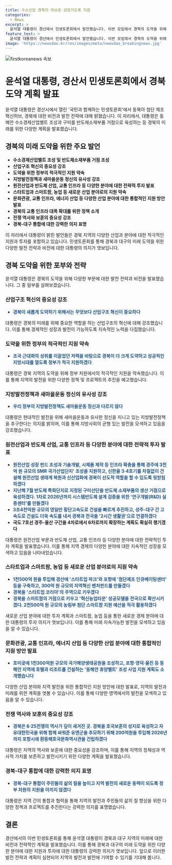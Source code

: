 ```yaml
---
title: 수소산업 경북의 허브로 성장가도록 지원
categories:
  - News
excerpt: >
  윤석열 대통령이 경산에서 민생토론회에서 발언했습니다. 이번 모임에서 경북의 도약을 위해 동해안 수소경제산업벨트 조성과 반도체소재부품 거점 등을 계획했습니다. 또한, 국가 차원에서의 지원을 약속하며 이번 논의는 지역 발전과 주민 삶의 질 향상을 위한 것이라고 강조했습니다. 이에 대한 구체적인 내용은 반도체산업, 교통 인프라, 스타트업 중심의 거점 조성, 스마트팜 지원, 관광산업 활성화, 그리고 지역 역사와 통합 발전 등을 포함합니다.
feature_text: >
  윤석열 대통령이 경산에서 민생토론회에서 발언했습니다. 이번 모임에서 경북의 도약을 위해 동해안 수소경제산업벨트 조성과 반도체소재부품 거점 등을 계획했습니다. 또한, 국가 차원에서의 지원을 약속하며 이번 논의는 지역 발전과 주민 삶의 질 향상을 위한 것이라고 강조했습니다. 이에 대한 구체적인 내용은 반도체산업, 교통 인프라, 스타트업 중심의 거점 조성, 스마트팜 지원, 관광산업 활성화, 그리고 지역 역사와 통합 발전 등을 포함합니다.
image: 'https://newsdao.kr/res/images/meta/newsdao_breakingnews.jpg'
---
```


<p><img src="https://newsdao.kr/res/images/meta/newsdao_breakingnews.jpg" alt="firstkoreanews 속보" /></p>

<h1>윤석열 대통령, 경산서 민생토론회에서 경북 도약 계획 발표</h1>

<p data-ke-size="size16">윤석열 대통령은 경산시에서 열린 '국민과 함께하는 민생토론회'에서 동북아 첨단 제조혁신허브, 경북에 대한 비전과 발전 전략에 대해 밝혔습니다. 이 자리에서, 대통령은 동해안 수소경제산업벨트 조성과 구미를 반도체소재부품 거점으로 육성하는 등 경북의 미래를 위한 다양한 계획을 발표했습니다.</p>

<h2 data-ke-size="size26">경북의 미래 도약을 위한 주요 발언</h2>

<ul>
  <li><b>수소경제산업벨트 조성 및 반도체소재부품 거점 조성</b></li>
  <li><b>산업구조 혁신의 중요성 강조</b></li>
  <li><b>도약을 위한 정부의 적극적인 지원 약속</b></li>
  <li><b>지방발전정책과 새마을운동 정신의 유사성 강조</b></li>
  <li><b>원전산업과 반도체 산업, 교통 인프라 등 다양한 분야에 대한 전략적 투자 발표</b></li>
  <li><b>스타트업과 스마트팜, 농업 등 새로운 산업 분야로의 지원 약속</b></li>
  <li><b>문화관광, 교통 인프라, 에너지 산업 등 다양한 산업 분야에 대한 통합적인 지원 방안 발표</b></li>
  <li><b>경북의 교통 인프라 대폭 확대를 위한 정책 소개</b></li>
  <li><b>전쟁 역사와 보훈의 중요성 강조</b></li>
  <li><b>경북-대구 통합에 대한 강력한 의지 표명</b></li>
</ul>

<p data-ke-size="size16">이 자리에서 대통령이 밝힌 발언들은 경북 지역의 다양한 산업과 분야에 대한 적극적인 지원과 투자를 포함하고 있습니다. 민생토론회를 통해 경북과 대구의 미래 도약을 위한 다양한 발전 전략과 비전에 대한 대통령의 의지가 엿보입니다.</p>

<h2 data-ke-size="size26">경북 도약을 위한 포부와 전략</h2>

<p data-ke-size="size16">윤석열 대통령은 경북의 도약을 위해 다양한 부문에 대한 발전 전략과 비전을 발표했습니다. 그 중 일부를 살펴보겠습니다.</p>

<h3>산업구조 혁신의 중요성 강조</h3>

<ul>
  <li><span style="color: #1a5490;"><b>경북이 새롭게 도약하기 위해서는 무엇보다 산업구조 혁신이 중요하다</b></span></li>
</ul>

<p data-ke-size="size16">대통령은 경북의 미래를 위해 중요한 역할을 하는 산업구조의 혁신에 대해 강조했습니다. 이를 통해 경제적인 성장과 발전이 가능하도록 지속적인 노력을 다짐했습니다.</p>

<h3>도약을 위한 정부의 적극적인 지원 약속</h3>

<ul>
  <li><span style="color: #1a5490;"><b>조국 근대화의 성취를 이끌었던 저력을 바탕으로 경북이 더 크게 도약하고 성공적인 지방시대를 열도록 정부가 적극 지원하겠다</b></span></li>
</ul>

<p data-ke-size="size16">대통령은 경북 지역의 도약을 위해 정부 차원에서의 적극적인 지원을 약속했습니다. 이를 통해 지역의 발전을 위한 다양한 정책 및 프로젝트의 추진을 예고했습니다.</p>

<h3>지방발전정책과 새마을운동 정신의 유사성 강조</h3>

<ul>
  <li><span style="color: #1a5490;"><b>우리 정부의 지방발전정책도 새마을운동 정신과 다르지 않다</b></span></li>
</ul>

<p data-ke-size="size16">대통령은 현대적인 발전을 위해 새마을운동과 유사한 정신을 지니고 있는 지방발전정책을 추구한다는 의지를 밝히며, 이를 통해 지방사회의 균형 있는 발전을 모색하고 있음을 강조했습니다.</p>

<h3>원전산업과 반도체 산업, 교통 인프라 등 다양한 분야에 대한 전략적 투자 발표</h3>

<ul>
  <li><span style="color: #1a5490;"><b>원전산업 성장 펀드 조성과 기술개발, 시제품 제작 등 인프라 확충을 통해 경주에 3천억 원 규모의 SMR 국가산업단지' 조성을 지원하고, 신한울 3·4호기를 차질없이 건설해 원전산업 생태계 복원과 신산업화에 경북이 선도적 역할을 할 수 있도록 뒷받침하겠다</b></span></li>
  <li><span style="color: #1a5490;"><b>지난해 7월 반도체 특화단지로 지정된 구미산단을 반도체 소재부품의 생산 거점으로 육성하겠다. 1차로 2026년까지 시스템반도체 설계 검증을 위한 '연구개발(R&D) 실증센터'를 만들겠다</b></span></li>
  <li><span style="color: #1a5490;"><b>3조4천억원 규모의 영일만 횡단고속도로 건설을 빠르게 추진하고, 성주-대구 간 고속도로 건설도 더욱 속도를 내서 경북과 전국을 '2시간 생활권'으로 연결하겠다</b></span></li>
  <li><b>국도 7호선 경주-울산 구간을 4차로에서 6차로까지 확장하는 계획도 확실히 챙기겠다</b></li>
</ul>

<p data-ke-size="size16">대통령은 원전산업 부문과 반도체 산업, 교통 인프라 등 다양한 분야에 대한 전략적인 투자 계획을 발표했습니다. 이를 통해 지역 경제의 다양한 분야에 대한 지속적인 성장을 모색하고 있음을 나타내었습니다.</p>

<h3>스타트업과 스마트팜, 농업 등 새로운 산업 분야로의 지원 약속</h3>

<ul>
  <li><span style="color: #1a5490;"><b>1천500억 원을 투입해 경산에 '스타트업 파크'와 포항에 '첨단제조 인큐베이팅센터' 등을 구축하고, 300억 원 규모의 지역혁신 벤처펀드를 만들겠다</b></span></li>
  <li><span style="color: #1a5490;"><b>경북을 '스타트업 코리아'의 주역으로 키우겠다</b></span></li>
  <li><span style="color: #1a5490;"><b>경북을 스마트팜의 거점으로 키우고 '혁신농업타운' 성공모델을 전국으로 확산시키겠다. 2천500억 원 규모의 농림부 첨단 스마트팜 지원 예산을 적극 활용하겠다</b></span></li>
</ul>

<p data-ke-size="size16">새로운 산업 분야에 대한 투자 계획과 스마트팜, 농업 등을 통한 새로운 경제 분야에 대한 대통령의 투자 의지가 엿보입니다. 이를 통해 미래 지속가능한 발전을 모색하고 있음을 알 수 있습니다.</p>

<h3>문화관광, 교통 인프라, 에너지 산업 등 다양한 산업 분야에 대한 통합적인 지원 방안 발표</h3>

<ul>
  <li><span style="color: #1a5490;"><b>호미곶에 1천300억원 규모의 국가해양생태공원을 조성하고, 포항·영덕·울진 등 동해안 지역에 호텔과 리조트를 건설하는 '동해안 휴양벨트' 조성 사업 지원 계획도 소개했습니다</b></span></li>
</ul>

<p data-ke-size="size16">다양한 산업 분야와 지역 발전을 위한 통합적인 지원 방안에 대한 발표로, 지역의 발전과 미래를 위한 계획을 엿볼 수 있습니다. 이를 통해 다양한 영역에서의 발전을 모색하고 있음을 알 수 있습니다.</p>

<h3>전쟁 역사와 보훈의 중요성 강조</h3>

<ul>
  <li><span style="color: #1a5490;"><b>경북은 6·25전쟁의 역사가 깊이 새겨진 곳. 경북을 호국보훈의 성지로 육성하고 자유대한민국을 위해 함께 싸워준 유엔군을 추모하기 위해 200억원을 투입해 2026년까지 포항시에 환동해호국문화역사관을 건립하겠다</b></span></li>
</ul>

<p data-ke-size="size16">대통령은 지역의 역사와 보훈에 대한 중요성을 강조하며, 이를 통해 지역의 정체성과 역사적 가치를 보존하고 발전시키기 위한 다양한 계획을 발표했습니다.</p>

<h3>경북-대구 통합에 대한 강력한 의지 표명</h3>

<ul>
  <li><span style="color: #1a5490;"><b>경북-대구 통합이 주민들의 삶의 질을 높이고 지역 발전의 새로운 동력이 되도록 정부 차원의 지원을 아끼지 않겠다</b></span></li>
</ul>

<p data-ke-size="size16">대통령은 지역 간의 통합과 협력을 통해 지역의 발전과 주민들의 삶의 질 향상을 위한 다양한 정책과 프로젝트를 추진한다는 강력한 의지를 표명했습니다.</p>

<h2 data-ke-size="size26">결론</h2>

<p data-ke-size="size16">경산에서의 이번 민생토론회를 통해 윤석열 대통령이 경북과 대구 지역의 미래에 대한 비전과 전략적인 계획을 발표했습니다. 이를 통해 경북과 대구의 미래 도약을 위한 다양한 분야에 대한 지원과 투자에 대한 대통령의 강력한 의지가 엿보입니다. 앞으로 이러한 발전 전략과 계획이 실현되어 지역의 발전과 발전에 기여할 수 있기를 기대해 봅니다.</p>

